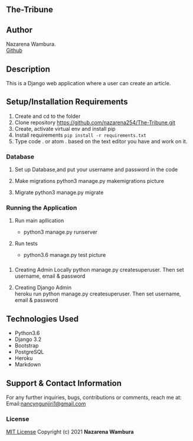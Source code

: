 ## The-Tribune

## Author
Nazarena Wambura.</br>
[Github](https://github.com/nazarena254)

<!-- ### Homepage
![nazzblog](./picture/static/images/nazgallery.png) -->


## Description
This is a Django web application where a user can create an article.


## Setup/Installation Requirements
1. Create and cd to the folder
2. Clone repository https://github.com/nazarena254/The-Tribune.git 
3. Create, activate virtual env and install pip 
4. Install requirements `pip install -r requirements.txt`
5. Type code . or atom . based on the text editor you have and work on it.   

### Database
1. Set up Database,and put your username and password in the code

2. Make migrations
    python3 manage.py makemigrations picture

3. Migrate
   python3 manage.py migrate 
    
### Running the Application
1. Run main apllication
   * python3 manage.py runserver

2. Run tests    
   * python3.6 manage.py test picture

###
1. Creating Admin Locally
    python manage.py createsuperuser. Then set username, email & password

2. Creating Django Admin   
     heroku run python manage.py createsuperuser. Then set username, email & password

## Technologies Used
* Python3.6
* Django 3.2
* Bootstrap
* PostgreSQL
* Heroku
* Markdown

## Support & Contact Information
For any further inquiries, bugs, contributions or comments, reach me at:<br>
Email:<nancyngunjiri1@gmail.com>

### License
[MIT License](https://github.com/nazarena254/The-Tribune/blob/master1/LICENSE)
Copyright (c) 2021 **Nazarena Wambura**